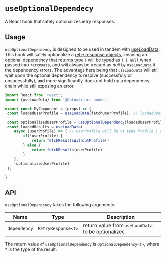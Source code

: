 # `useOptionalDependecy`

A React hook that safely optionalizes retry responses.

## Usage
`useOptionalDependency` is designed to be used in tandem with [useLoadData](../useLoadData/). This hook will safely optionalize a [retry response objects](../../RetryResponse.ts), meaning an optional dependency that returns type `T` will be typed as `T | null` when passed into `fetchData`, and will always be treated as _null_ by `useLoadData` if the dependency errors. The advantage here being that `useLoadData` will still wait upon the optional dependency to resolve (successfully or unsucessfully), and more significantly, does not hold up a dependency chain while still exposing an error.  

```Typescript
import React from 'react';
import {useLoadData} from '@Optum/react-hooks';

export const MyComponent = (props) => {
 const loadedUserProfile = useLoadData(fetchUserProfile); // loadedUserProfile will be of type RetryResponse<Profile>

 const optionalizedUserProfile = useOptionalDependency(loadedUserProfile);
 const loadedResults = useLoadData(
    async (userProfile) => { // userProfile will be of type Profile | null due to being optionalized
        if(!userProfile) {
            return fetchResultsWithoutProfile()
        } else {
            return fetchResults(userProfile)
        }
    }, 
    [optionalizedUserProfile]
 );

}
```

## API

`useOptionalDependency` takes the following arguments:

| Name | Type   | Description |
|-|-|-|
| `dependency` | `RetryResponse<T>` | return value from `useLoadData` to be optionalized |


The return value of `useOptionalDependency` is `OptionalDependency<T>`, where `T` is the type of the result.
